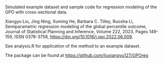 Simulated example dataset and sample code for regression modeling of the GPO with cross-sectional data.

Xiangyu Liu, Jing Ning, Xuming He, Barbara C. Tilley, Ruosha Li,
Semiparametric regression modeling of the global percentile outcome,
Journal of Statistical Planning and Inference,
Volume 222,
2023,
Pages 149-159,
ISSN 0378-3758,
https://doi.org/10.1016/j.jspi.2022.06.009.

See analysis.R for application of the method to an example dataset.

The package can be found at https://github.com/liuxiangyu127/GPOreg
